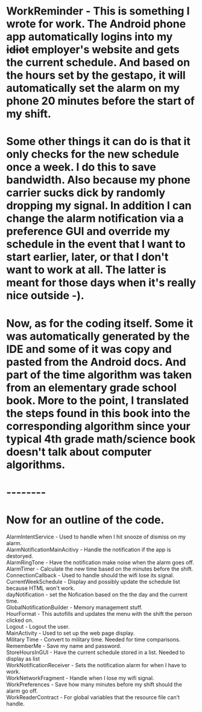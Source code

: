 # WorkReminder - This is something I wrote for work. The Android phone app automatically logins into my <s>idiot</s> employer's website and gets the current schedule. And based on the hours set by the gestapo, it will automatically set the alarm on my phone 20 minutes before the start of my shift. 

# Some other things it can do is that it only checks for the new schedule once a week. I do this to save bandwidth.  Also because my phone carrier sucks dick by randomly dropping my signal. In addition I can change the alarm notification via a preference GUI and override my schedule in the event that I want to start earlier, later, or that I don't want to work at all. The latter is meant for those days when it's really nice outside -). 

# Now, as for the coding itself. Some it was automatically generated by the IDE and some of it was copy and pasted from the Android docs. And part of the time algorithm was taken from an elementary grade school book. More to the point, I translated the steps found in this book into the corresponding algorithm since your typical 4th grade math/science book doesn't talk about computer algorithms.

# --------
# Now for an outline of the code.
AlarmIntentService - Used to handle when I hit snooze of dismiss on my alarm. <br>
AlarmNotificationMainAcitivy - Handle the notification if the app is destoryed. <br>
AlarmRingTone - Have the notification make noise when the alarm goes off. <br>
AlarmTimer - Calculate the new time based on the minutes before the shift. <br> 
ConnectionCallback - Used to handle should the wifi lose its signal. <br>
CurrentWeekSchedule - Display and possibly update the schedule list because HTML won't work. <br>
dayNotification - set the Nofication based on the the day and the current time. <br>
GlobalNotificationBuilder - Memory management stuff. <br>
HourFormat - This autofills and updates the menu with the shift the person clicked on. <br>
Logout - Logout the user. <br>
MainActivity - Used to set up the web page display. <br>
Military Time - Convert to military time. Needed for time comparisons. <br>
RememberMe - Save my name and password. <br>
StoreHoursInGUI - Have the current schedule stored in a list. Needed to display as list <br>
WorkNotificationReceiver - Sets the notification alarm for when I have to work. <br>
WorkNetworkFragment - Handle when I lose my wifi signal. <br>
WorkPreferences - Save how many minutes before my shift should the alarm go off. <br>
WorkReaderContract - For global variables that the resource file can't handle. <br>
